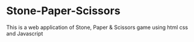 # Stone-Paper-Scissors
This is a web application of Stone, Paper &amp; Scissors game using html css and Javascript 
